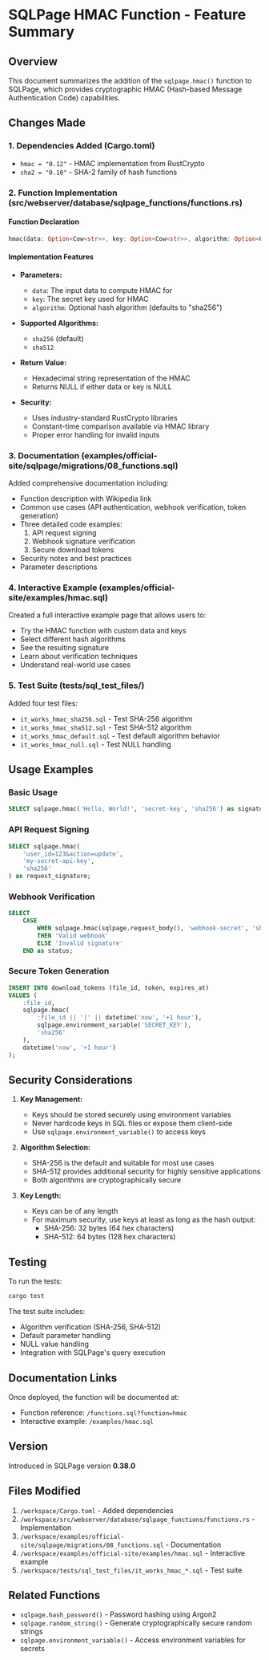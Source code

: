 # SQLPage HMAC Function - Feature Summary

## Overview
This document summarizes the addition of the `sqlpage.hmac()` function to SQLPage, which provides cryptographic HMAC (Hash-based Message Authentication Code) capabilities.

## Changes Made

### 1. Dependencies Added (Cargo.toml)
- `hmac = "0.12"` - HMAC implementation from RustCrypto
- `sha2 = "0.10"` - SHA-2 family of hash functions

### 2. Function Implementation (src/webserver/database/sqlpage_functions/functions.rs)

#### Function Declaration
```rust
hmac(data: Option<Cow<str>>, key: Option<Cow<str>>, algorithm: Option<Cow<str>>);
```

#### Implementation Features
- **Parameters:**
  - `data`: The input data to compute HMAC for
  - `key`: The secret key used for HMAC
  - `algorithm`: Optional hash algorithm (defaults to "sha256")

- **Supported Algorithms:**
  - `sha256` (default)
  - `sha512`

- **Return Value:**
  - Hexadecimal string representation of the HMAC
  - Returns NULL if either data or key is NULL

- **Security:**
  - Uses industry-standard RustCrypto libraries
  - Constant-time comparison available via HMAC library
  - Proper error handling for invalid inputs

### 3. Documentation (examples/official-site/sqlpage/migrations/08_functions.sql)

Added comprehensive documentation including:
- Function description with Wikipedia link
- Common use cases (API authentication, webhook verification, token generation)
- Three detailed code examples:
  1. API request signing
  2. Webhook signature verification
  3. Secure download tokens
- Security notes and best practices
- Parameter descriptions

### 4. Interactive Example (examples/official-site/examples/hmac.sql)

Created a full interactive example page that allows users to:
- Try the HMAC function with custom data and keys
- Select different hash algorithms
- See the resulting signature
- Learn about verification techniques
- Understand real-world use cases

### 5. Test Suite (tests/sql_test_files/)

Added four test files:
- `it_works_hmac_sha256.sql` - Test SHA-256 algorithm
- `it_works_hmac_sha512.sql` - Test SHA-512 algorithm
- `it_works_hmac_default.sql` - Test default algorithm behavior
- `it_works_hmac_null.sql` - Test NULL handling

## Usage Examples

### Basic Usage
```sql
SELECT sqlpage.hmac('Hello, World!', 'secret-key', 'sha256') as signature;
```

### API Request Signing
```sql
SELECT sqlpage.hmac(
    'user_id=123&action=update',
    'my-secret-api-key',
    'sha256'
) as request_signature;
```

### Webhook Verification
```sql
SELECT 
    CASE 
        WHEN sqlpage.hmac(sqlpage.request_body(), 'webhook-secret', 'sha256') = :signature
        THEN 'Valid webhook'
        ELSE 'Invalid signature'
    END as status;
```

### Secure Token Generation
```sql
INSERT INTO download_tokens (file_id, token, expires_at)
VALUES (
    :file_id,
    sqlpage.hmac(
        :file_id || '|' || datetime('now', '+1 hour'),
        sqlpage.environment_variable('SECRET_KEY'),
        'sha256'
    ),
    datetime('now', '+1 hour')
);
```

## Security Considerations

1. **Key Management:**
   - Keys should be stored securely using environment variables
   - Never hardcode keys in SQL files or expose them client-side
   - Use `sqlpage.environment_variable()` to access keys

2. **Algorithm Selection:**
   - SHA-256 is the default and suitable for most use cases
   - SHA-512 provides additional security for highly sensitive applications
   - Both algorithms are cryptographically secure

3. **Key Length:**
   - Keys can be of any length
   - For maximum security, use keys at least as long as the hash output:
     - SHA-256: 32 bytes (64 hex characters)
     - SHA-512: 64 bytes (128 hex characters)

## Testing

To run the tests:
```bash
cargo test
```

The test suite includes:
- Algorithm verification (SHA-256, SHA-512)
- Default parameter handling
- NULL value handling
- Integration with SQLPage's query execution

## Documentation Links

Once deployed, the function will be documented at:
- Function reference: `/functions.sql?function=hmac`
- Interactive example: `/examples/hmac.sql`

## Version

Introduced in SQLPage version **0.38.0**

## Files Modified

1. `/workspace/Cargo.toml` - Added dependencies
2. `/workspace/src/webserver/database/sqlpage_functions/functions.rs` - Implementation
3. `/workspace/examples/official-site/sqlpage/migrations/08_functions.sql` - Documentation
4. `/workspace/examples/official-site/examples/hmac.sql` - Interactive example
5. `/workspace/tests/sql_test_files/it_works_hmac_*.sql` - Test suite

## Related Functions

- `sqlpage.hash_password()` - Password hashing using Argon2
- `sqlpage.random_string()` - Generate cryptographically secure random strings
- `sqlpage.environment_variable()` - Access environment variables for secrets